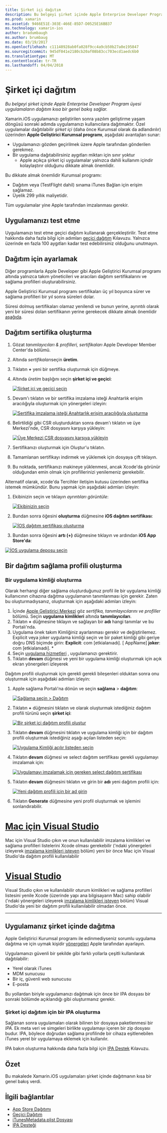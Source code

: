 ```yaml
---
title: Şirket içi dağıtım
description: Bu belgeyi şirket içinde Apple Enterprise Developer Program üyesi uygulamaların dağıtım kısa bir genel bakış sağlar.
ms.prod: xamarin
ms.assetid: 9466E51E-303E-466E-85D7-D0525E16BB37
ms.technology: xamarin-ios
author: bradumbaugh
ms.author: brumbaug
ms.date: 03/19/2017
ms.openlocfilehash: c11148928ab0fa028f9cc4a9cb50b27a0e195847
ms.sourcegitcommit: 945df041e2180cb20af08b83cc703ecd1aedc6b0
ms.translationtype: MT
ms.contentlocale: tr-TR
ms.lasthandoff: 04/04/2018
---
```

# <a name="in-house-distribution"></a>Şirket içi dağıtım

_Bu belgeyi şirket içinde Apple Enterprise Developer Program üyesi uygulamaların dağıtım kısa bir genel bakış sağlar._

Xamarin.iOS uygulamanızı geliştirilen sonra yazılım geliştirme yaşam döngüsü sonraki adımda uygulamanızı kullanıcılara dağıtmaktır. Özel uygulamalar dağıtılabilir *şirket içi* (daha önce Kurumsal olarak da adlandırılır) üzerinden **Apple Geliştirici Kurumsal programı**, aşağıdaki avantajları sunar:

- Uygulamanızı gözden geçirilmek üzere Apple tarafından gönderilen gerekmez.
- Bir uygulama dağıtabilirsiniz aygıtları miktarı için sınır yoktur
    - Apple açıkça şirket içi uygulamalar yalnızca dahili kullanım içindir kolaylaştırır olduğunu dikkate almak önemlidir.

Bu dikkate almak önemlidir Kurumsal programı:

- Dağıtım veya (TestFlight dahil) sınama iTunes Bağlan için erişim sağlamaz.
- Üyelik 299 yıllık maliyetidir.

Tüm uygulamalar yine Apple tarafından imzalanması gerekir.

<a name="testing" />

## <a name="testing-your-application"></a>Uygulamanızı test etme

Uygulamanızı test etme geçici dağıtım kullanarak gerçekleştirilir. Test etme hakkında daha fazla bilgi için adımları [geçici dağıtım](~/ios/deploy-test/app-distribution/ad-hoc-distribution.md) Kılavuzu. Yalnızca üzerinde en fazla 100 aygıtları kadar test edebilirsiniz olduğunu unutmayın.

<a name="setup" />

## <a name="getting-set-up-for-distribution"></a>Dağıtım için ayarlamak

Diğer programlarla Apple Developer gibi Apple Geliştirici Kurumsal programı altında yalnızca takım yöneticileri ve aracıları dağıtım sertifikalarını ve sağlama profilleri oluşturabilirsiniz.

Apple Geliştirici Kurumsal programı sertifikaları üç yıl boyunca sürer ve sağlama profilleri bir yıl sonra süreleri dolar.

Süresi dolmuş sertifikaları olamaz yenilendi ve bunun yerine, ayrıntılı olarak yeni bir süresi dolan sertifikanın yerine gerekecek dikkate almak önemlidir [aşağıda](#certificate).

<a name="certificate" />

## <a name="creating-a-distribution-certificate"></a>Dağıtım sertifika oluşturma

1. Gözat *tanımlayıcıları & profilleri, sertifikaları* Apple Developer Member Center'da bölümü.
2. Altında *sertifikaları*seçin **üretim**.
3. Tıklatın **+** yeni bir sertifika oluşturmak için düğmeye.
4. Altında *üretim* başlığını seçin **şirket içi ve geçici**:

   [![](in-house-distribution-images/createcertmanually01.png "Şirket içi ve geçici seçin")](in-house-distribution-images/createcertmanually01.png#lightbox)

5. Devam'ı tıklatın ve bir sertifika imzalama isteği Anahtarlık erişim aracılığıyla oluşturmak için yönergeleri izleyin:

   [![](in-house-distribution-images/createcertmanually02.png "Sertifika imzalama isteği Anahtarlık erişim aracılığıyla oluşturma")](in-house-distribution-images/createcertmanually02.png#lightbox)

6. Belirtildiği gibi CSR oluşturduktan sonra devam'ı tıklatın ve üye Merkezi'nde, CSR dosyasını karşıya yükleyin:

   [![](in-house-distribution-images/createcertmanually03.png "Üye Merkezi CSR dosyasını karşıya yükleyin")](in-house-distribution-images/createcertmanually03.png#lightbox)

7. Sertifikanızı oluşturmak için Oluştur'u tıklatın.
8. Tamamlanan sertifikayı indirmek ve yüklemek için dosyaya çift tıklayın.
9. Bu noktada, sertifikanızı makineye yüklenmesi, ancak Xcode'da görünür olduğundan emin olmak için profillerinizi yenilemeniz gerekebilir.

Alternatif olarak, xcode'da Tercihler iletişim kutusu üzerinden sertifika istemek mümkündür. Bunu yapmak için aşağıdaki adımları izleyin:

1. Ekibinizin seçin ve tıklayın *ayrıntıları görüntüle*:

    [![](in-house-distribution-images/selectteam.png "Ekibinizin seçin")](in-house-distribution-images/selectteam.png#lightbox)

2. Bundan sonra öğesini **oluşturma** düğmesine **iOS dağıtım sertifikası**:

   [![](in-house-distribution-images/selectcert.png "İOS dağıtım sertifikası oluşturma")](in-house-distribution-images/selectcert.png#lightbox)

2.   Bundan sonra öğesini **artı (+)** düğmesine tıklayın ve ardından **iOS App Store'da**:

   [![](in-house-distribution-images/selectcert.png "İOS uygulama deposu seçin")](in-house-distribution-images/selectcert.png#lightbox)

<a name="profile" />

## <a name="creating-a-distribution-provisioning-profile"></a>Bir dağıtım sağlama profili oluşturma

<a name="appid" />

### <a name="creating-an-app-id"></a>Bir uygulama kimliği oluşturma

Olarak herhangi diğer sağlama oluşturduğunuz profil ile bir uygulama kimliği kullanıcının cihazına dağıtma uygulamanın tanımlanması için gerekir. Zaten bu oluşturmadıysanız, oluşturmak için aşağıdaki adımları izleyin:


1. İçinde [Apple Geliştirici Merkezi](https://developer.apple.com/account/overview.action) göz *sertifika, tanımlayıcılarını ve profiller* bölümü. Seçin **uygulama kimlikleri** altında **tanımlayıcıları**.
2. Tıklatın **+** düğmesine tıklayın ve sağlayan bir **adı** hangi tanımlar ve bu Portalı'nda.
3. Uygulama önek takım Kimliğiniz ayarlanması gerekir ve değiştirilemez. Explicit veya joker uygulama kimliği seçin ve bir paket kimliği gibi geriye doğru DNS biçimde girin: **Explicit**: com [etkialanıadı]. [ AppName] **joker**: com [etkialanıadı]. *
4. Seçin [uygulama hizmetleri](~/ios/get-started/installation/device-provisioning/index.md#appservices) , uygulamanızı gerektirir.
5. Tıklatın **devam** düğmesi ve yeni bir uygulama kimliği oluşturmak için açık ekran yönergeleri izleyerek

Dağıtım profili oluşturmak için gerekli gerekli bileşenleri olduktan sonra onu oluşturmak için aşağıdaki adımları izleyin:

1. Apple sağlama Portalı'na dönün ve seçin **sağlama** > **dağıtım**:

   [![](in-house-distribution-images/distribute01.png "Sağlama seçin > Dağıtım")](in-house-distribution-images/distribute01.png#lightbox)

2. Tıklatın **+** düğmesini tıklatın ve olarak oluşturmak istediğiniz dağıtım profili türünü seçin **şirket içi**:

   [![](in-house-distribution-images/distribute02.png "Bir şirket içi dağıtım profili oluştur")](in-house-distribution-images/distribute02.png#lightbox)

3. Tıklatın **devam** düğmesini tıklatın ve uygulama kimliği için bir dağıtım profili oluşturmak istediğiniz aşağı açılan listeden seçin:

   [![](in-house-distribution-images/distribute03.png "Uygulama Kimliği açılır listeden seçin")](in-house-distribution-images/distribute03.png#lightbox)

4. Tıklatın **devam** düğmesi ve select dağıtım sertifikası gerekli uygulamayı imzalamak için:

   [![](in-house-distribution-images/distribute04.png "Uygulamayı imzalamak için gereken select dağıtım sertifikası")](in-house-distribution-images/distribute04.png#lightbox)

6. Tıklatın **devam** düğmesini tıklatın ve girin bir **adı** yeni dağıtım profili için:

   [![](in-house-distribution-images/distribute06.png "Yeni dağıtım profili için bir ad girin")](in-house-distribution-images/distribute06.png#lightbox)

7. Tıklatın **Generate** düğmesine yeni profil oluşturmak ve işlemini sonlandırabilir.

# <a name="visual-studio-for-mactabvsmac"></a>[Mac için Visual Studio](#tab/vsmac)

 Mac için Visual Studio çıkın ve onun kullanılabilir imzalama kimlikleri ve sağlama profilleri listelerini Xcode olması gerekebilir ('ndaki yönergeleri izleyerek [imzalama kimlikleri isteyen](~/ios/get-started/installation/device-provisioning/manual-provisioning.md#download) bölüm) yeni bir önce Mac için Visual Studio'da dağıtım profili kullanılabilir

# <a name="visual-studiotabvswin"></a>[Visual Studio](#tab/vswin)

Visual Studio çıkın ve kullanılabilir oturum kimlikleri ve sağlama profilleri listesini yenile Xcode (üzerinde yapı ana bilgisayarın Mac) sahip olabilir ('ndaki yönergeleri izleyerek [imzalama kimlikleri isteyen](~/ios/get-started/installation/device-provisioning/manual-provisioning.md#download) bölüm) Visual Studio'da yeni bir dağıtım profili kullanılabilir olmadan önce.

-----

<a name="inhouse" />

## <a name="distributing-your-app-in-house"></a>Uygulamanız şirket içinde dağıtma

Apple Geliştirici Kurumsal programı ile edinmediyseniz sorumlu uygulama dağıtma ve için uymak kişidir [yönergeleri](http://adcdownload.apple.com/Documentation/License_Agreements__Apple_Developer_Enterprise_Program/Apple_Developer_Program_Enterprise_Agreement_20150608.pdf) Apple tarafından ayarlayın.

Uygulamanızı güvenli bir şekilde gibi farklı yollarla çeşitli kullanılarak dağıtılabilir:

- Yerel olarak iTunes
- MDM sunucusu
- Bir iç, güvenli web sunucusu
- E-posta

Bu yollardan biriyle uygulamanızı dağıtmak için önce bir IPA dosyası bir sonraki bölümde açıklandığı gibi oluşturmanız gerekir.


### <a name="creating-an-ipa-for-in-house-deployment"></a>Şirket içi dağıtım için bir IPA oluşturma

Sağlanan sonra uygulamaları olarak bilinen bir dosyaya paketlenmesi bir *IPA*. Ek meta veri ve simgeleri birlikte uygulamayı içeren bir zip dosyası budur. IPA, böylece doğrudan sağlama profilinde bir cihaza eşitlenebilen iTunes yerel bir uygulamaya eklemek için kullanılır.

IPA bakın oluşturma hakkında daha fazla bilgi için [IPA Destek](~/ios/deploy-test/app-distribution/ipa-support.md) Kılavuzu.


## <a name="summary"></a>Özet

Bu makalede Xamarin.iOS uygulamaları şirket içinde dağıtmanın kısa bir genel bakış verdi.

## <a name="related-links"></a>İlgili bağlantılar

- [App Store Dağıtımı](~/ios/deploy-test/app-distribution/app-store-distribution/index.md)
- [Geçici Dağıtım](~/ios/deploy-test/app-distribution/ad-hoc-distribution.md)
- [iTunesMetadata.plist Dosyası](~/ios/deploy-test/app-distribution/itunesmetadata.md)
- [IPA Desteği](~/ios/deploy-test/app-distribution/ipa-support.md)
